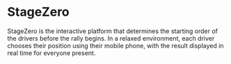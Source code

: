 # StageZero
StageZero is the interactive platform that determines the starting order of the drivers before the rally begins. In a relaxed environment, each driver chooses their position using their mobile phone, with the result displayed in real time for everyone present.
